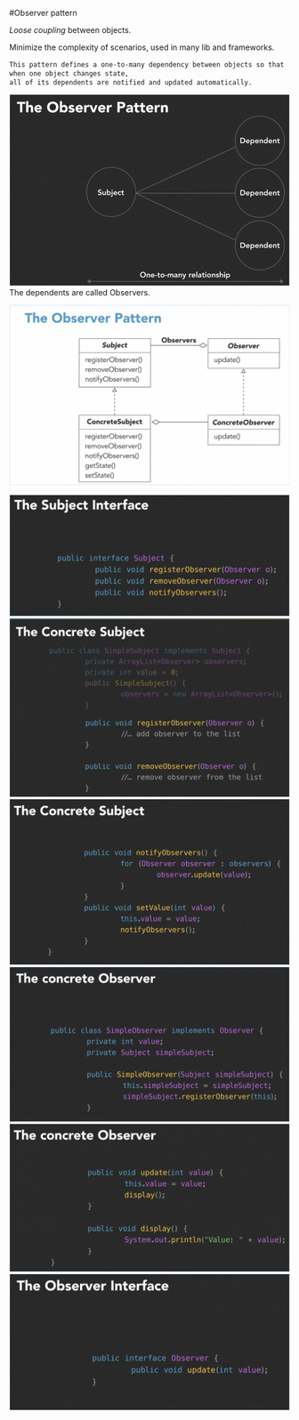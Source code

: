 #Observer pattern

_Loose coupling_ between objects.

Minimize the complexity of scenarios, used in many lib and frameworks.

```
This pattern defines a one-to-many dependency between objects so that when one object changes state,
all of its dependents are notified and updated automatically.
```


![Observer Design Pattern](ObserverPattern.jpg)
The dependents are called Observers.

![Observer Design Pattern Class Diagram](ObserverPatternClassDiag.jpg)

![](SubjectInterface-ObserverPattern.jpg)
![](ConcreteSubject-ObserverPattern.jpg)
![](ConcreteSubject1-ObserverPattern.jpg)
![](ConcreteObserver-ObserverPattern.jpg)
![](ConcreteObserver1-ObserverPattern.jpg)
![](ObserverInterface-ObserverPattern.jpg)
